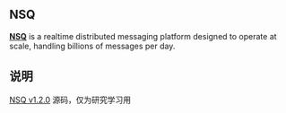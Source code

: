 ## NSQ

**[NSQ](https://github.com/nsqio/nsq)** is a realtime distributed messaging platform designed to operate at scale, handling
billions of messages per day.

## 说明

[NSQ v1.2.0](https://github.com/nsqio/nsq/tree/v1.2.0) 源码，仅为研究学习用
